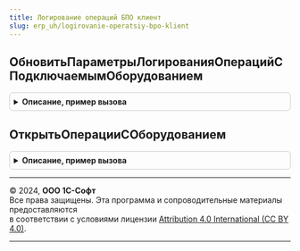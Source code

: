 ```yaml
---
title: Логирование операций БПО клиент
slug: erp_uh/logirovanie-operatsiy-bpo-klient
---
```



## ОбновитьПараметрыЛогированияОперацийСПодключаемымОборудованием
<details style="margin: 1em 0; padding: 0.5em; border: 1px solid #ccc; border-radius: 6px;">

<summary style="font-weight: bold; cursor: pointer;">Описание, пример вызова</summary>

```bsl

// Выполняет обновление параметров логирования подключаемого оборудования, данные обновляются
// из процедуры ПриОпределенииПараметровЛогированияПодключаемогоОборудования.
Процедура ОбновитьПараметрыЛогированияОперацийСПодключаемымОборудованием() Экспорт
```

Пример вызова
```bsl
ЛогированиеОперацийБПОКлиент.ОбновитьПараметрыЛогированияОперацийСПодключаемымОборудованием() 
```
</details>

## ОткрытьОперацииСОборудованием
<details style="margin: 1em 0; padding: 0.5em; border: 1px solid #ccc; border-radius: 6px;">

<summary style="font-weight: bold; cursor: pointer;">Описание, пример вызова</summary>

```bsl

// Открытие форму списка операций проверки КМ
//
// Параметры:
//  ПараметрКоманды - Произвольный - источник, в котором реализована команда
//  ПараметрыВыполненияКоманды - ПараметрыВыполненияКоманды
//
Процедура ОткрытьОперацииСОборудованием(ПараметрКоманды, ПараметрыВыполненияКоманды) Экспорт
```

Пример вызова
```bsl
ЛогированиеОперацийБПОКлиент.ОткрытьОперацииСОборудованием(ПараметрКоманды, ПараметрыВыполненияКоманды) 
```
</details>

---

© 2024, **ООО 1С-Софт**  
Все права защищены. Эта программа и сопроводительные материалы предоставляются  
в соответствии с условиями лицензии [Attribution 4.0 International (CC BY 4.0)](https://creativecommons.org/licenses/by/4.0/legalcode).

---
